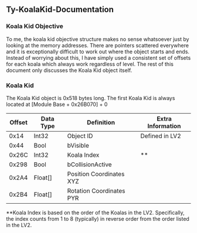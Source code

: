 ## Ty-KoalaKid-Documentation

### Koala Kid Objective

To me, the koala kid objective structure makes no sense whatsoever just by looking at the memory addresses.
There are pointers scattered everywhere and it is exceptionally difficult to work out where the object starts and ends.
Instead of worrying about this, I have simply used a consistent set of offsets for each koala which always work regardless of level.
The rest of this document only discusses the Koala Kid object itself.

### Koala Kid

The Koala Kid object is 0x518 bytes long.
The first Koala Kid is always located at [Module Base + 0x26B070] + 0

|Offset|Data Type|Definition|Extra Information|
|---|---|---|---|
|0x14|Int32|Object ID|Defined in LV2|
|0x44|Bool|bVisible||
|0x26C|Int32|Koala Index|\*\*|
|0x298|Bool|bCollisionActive||
|0x2A4|Float[]|Position Coordinates XYZ||
|0x2B4|Float[]|Rotation Coordinates PYR||

\*\*Koala Index is based on the order of the Koalas in the LV2. Specifically, the index counts from 1 to 8 (typically) in reverse order from the order listed in the LV2.
